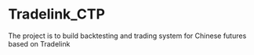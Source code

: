 # Tradelink_CTP
The project is to build backtesting and trading system for Chinese futures based on Tradelink
